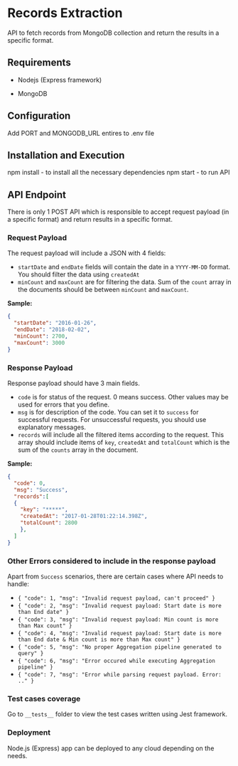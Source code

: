 # Records Extraction

API to fetch records from MongoDB collection and return the results in a specific format.

## Requirements
- Nodejs (Express framework)

- MongoDB



## Configuration
Add PORT and MONGODB_URL entires to .env file

## Installation and Execution
npm install - to install all the necessary dependencies
npm start - to run API

## API Endpoint
There is only 1 POST API which is responsible to accept request payload (in a specific format) and return results in a specific format.

### Request Payload
The request payload will include a JSON with 4 fields:
- `startDate` and `endDate` fields will contain the date in a `YYYY-MM-DD` format. You should filter the data using `createdAt`
- `minCount` and `maxCount` are for filtering the data. Sum of the `count` array in the documents should be between `minCount` and `maxCount`.

**Sample:**
```json
{
  "startDate": "2016-01-26", 
  "endDate": "2018-02-02",
  "minCount": 2700,
  "maxCount": 3000
}
```

### Response Payload
Response payload should have 3 main fields.
- `code` is for status of the request. 0 means success. Other values may be used for errors that you define.
- `msg` is for description of the code. You can set it to `success` for successful requests. For unsuccessful requests, you should use explanatory messages.
- `records` will include all the filtered items according to the request. This array should include items of `key`, `createdAt` and `totalCount` which is the sum of the `counts` array in the document.

**Sample:**
```json
{
  "code": 0,
  "msg": "Success",
  "records":[
  {
    "key": "*****",
    "createdAt": "2017-01-28T01:22:14.398Z",
    "totalCount": 2800
    },
  ]
}
```

### Other Errors considered to include in the response payload
Apart from `Success` scenarios, there are certain cases where API needs to handle:
- `{ "code": 1, "msg": "Invalid request payload, can't proceed" }`
- `{ "code": 2, "msg": "Invalid request payload: Start date is more than End date" }`
- `{ "code": 3, "msg": "Invalid request payload: Min count is more than Max count" }`
- `{ "code": 4, "msg": "Invalid request payload: Start date is more than End date & Min count is more than Max count" }`
- `{ "code": 5, "msg": "No proper Aggregation pipeline generated to query" }`
- `{ "code": 6, "msg": "Error occured while executing Aggregation pipeline" }`
- `{ "code": 7, "msg": "Error while parsing request payload. Error: .." }`

### Test cases coverage
Go to `__tests__` folder to view the test cases written using Jest framework.

### Deployment
Node.js (Express) app can be deployed to any cloud depending on the needs.
